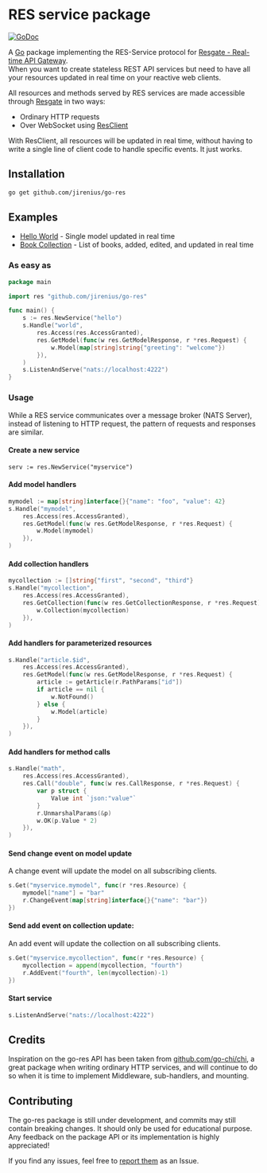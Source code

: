 # RES service package

[![GoDoc](https://godoc.org/github.com/jirenius/go-res?status.svg)](http://godoc.org/github.com/jirenius/go-res)

A [Go](http://golang.org) package implementing the RES-Service protocol for [Resgate - Real-time API Gateway](https://github.com/jirenius/resgate).  
When you want to create stateless REST API services but need to have all your resources updated in real time on your reactive web clients.

All resources and methods served by RES services are made accessible through [Resgate](https://github.com/jirenius/resgate) in two ways:
* Ordinary HTTP requests
* Over WebSocket using [ResClient](https://www.npmjs.com/package/resclient)

With ResClient, all resources will be updated in real time, without having to write a single line of client code to handle specific events. It just works.

## Installation

```bash
go get github.com/jirenius/go-res
```

## Examples

* [Hello World](examples/hello-world/) - Single model updated in real time
* [Book Collection](examples/book-collection/) - List of books, added, edited, and updated in real time

### As easy as

```go
package main

import res "github.com/jirenius/go-res"

func main() {
    s := res.NewService("hello")
    s.Handle("world",
        res.Access(res.AccessGranted),
        res.GetModel(func(w res.GetModelResponse, r *res.Request) {
            w.Model(map[string]string{"greeting": "welcome"})
        }),
    )
    s.ListenAndServe("nats://localhost:4222")
}
```

### Usage

While a RES service communicates over a message broker (NATS Server), instead of listening to HTTP request, the pattern of requests and responses are similar.

#### Create a new service

    serv := res.NewService("myservice")

#### Add model handlers

```go
mymodel := map[string]interface{}{"name": "foo", "value": 42}
s.Handle("mymodel",
    res.Access(res.AccessGranted),
    res.GetModel(func(w res.GetModelResponse, r *res.Request) {
        w.Model(mymodel)
    }),
)
```

#### Add collection handlers

```go
mycollection := []string{"first", "second", "third"}
s.Handle("mycollection",
    res.Access(res.AccessGranted),
    res.GetCollection(func(w res.GetCollectionResponse, r *res.Request) {
        w.Collection(mycollection)
    }),
)
```

#### Add handlers for parameterized resources

```go
s.Handle("article.$id",
    res.Access(res.AccessGranted),
    res.GetModel(func(w res.GetModelResponse, r *res.Request) {
        article := getArticle(r.PathParams["id"])
        if article == nil {
            w.NotFound()
        } else {
            w.Model(article)
        }
    }),
)
```

#### Add handlers for method calls

```go
s.Handle("math",
    res.Access(res.AccessGranted),
    res.Call("double", func(w res.CallResponse, r *res.Request) {
        var p struct {
            Value int `json:"value"`
        }
        r.UnmarshalParams(&p)
        w.OK(p.Value * 2)
    }),
)
```

#### Send change event on model update
A change event will update the model on all subscribing clients.
```go
s.Get("myservice.mymodel", func(r *res.Resource) {
    mymodel["name"] = "bar"
    r.ChangeEvent(map[string]interface{}{"name": "bar"})
})
```

#### Send add event on collection update:
An add event will update the collection on all subscribing clients.

```go
s.Get("myservice.mycollection", func(r *res.Resource) {
    mycollection = append(mycollection, "fourth")
    r.AddEvent("fourth", len(mycollection)-1)
})
```

#### Start service

```go
s.ListenAndServe("nats://localhost:4222")
```

## Credits

Inspiration on the go-res API has been taken from [github.com/go-chi/chi](https://github.com/go-chi/chi), a great package when writing ordinary HTTP services, and will continue to do so when it is time to implement Middleware, sub-handlers, and mounting.

## Contributing

The go-res package is still under development, and commits may still contain breaking changes. It should only be used for educational purpose. Any feedback on the package API or its implementation is highly appreciated!

If you find any issues, feel free to [report them](https://github.com/jirenius/go-res/issues/new) as an Issue.

